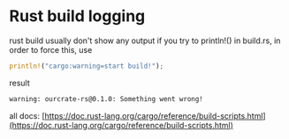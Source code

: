 # Rust build logging

rust build usually don't show any output if you try to println!() in build.rs, in order to force this, use

```rust
println!("cargo:warning=start build!");
```
result
```txt
warning: ourcrate-rs@0.1.0: Something went wrong!
```

all docs: [https://doc.rust-lang.org/cargo/reference/build-scripts.html](https://doc.rust-lang.org/cargo/reference/build-scripts.html)